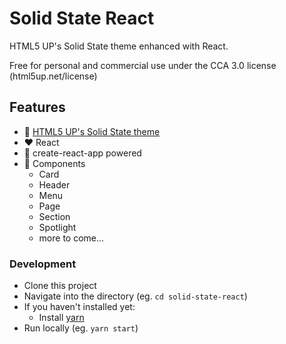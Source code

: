 # Solid State React

HTML5 UP's Solid State theme enhanced with React.

Free for personal and commercial use under the CCA 3.0 license (html5up.net/license)

## Features

- :gem: [HTML5 UP's Solid State theme](https://html5up.net/solid-state)
- :hearts: React
- :car: create-react-app powered
- :nut_and_bolt: Components
  - Card
  - Header
  - Menu
  - Page
  - Section
  - Spotlight
  - more to come...

### Development

- Clone this project
- Navigate into the directory (eg. `cd solid-state-react`)
- If you haven't installed yet:
	- Install [yarn](https://yarnpkg.com/en/docs/install)
- Run locally (eg. `yarn start`)
